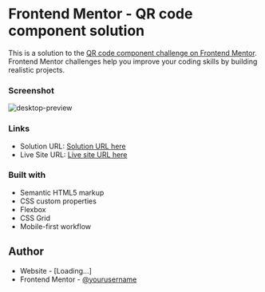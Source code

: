 # Frontend Mentor - QR code component solution

This is a solution to the [QR code component challenge on Frontend Mentor](https://www.frontendmentor.io/challenges/qr-code-component-iux_sIO_H). Frontend Mentor challenges help you improve your coding skills by building realistic projects. 


### Screenshot

![desktop-preview](https://user-images.githubusercontent.com/119756383/227417245-ee0fc7ea-a33d-4b76-8b8a-a9fdd6863916.jpg)


### Links

- Solution URL: [Solution URL here](https://www.frontendmentor.io/solutions/product-preview-card-component-main-qJdQJarkWq)
- Live Site URL: [Live site URL here](https://ivo-luis.github.io/Product-Preview-Card-Component-Main/)


### Built with

- Semantic HTML5 markup
- CSS custom properties
- Flexbox
- CSS Grid
- Mobile-first workflow


## Author

- Website - [Loading...]
- Frontend Mentor - [@yourusername](https://www.frontendmentor.io/profile/IVO-LUIS)